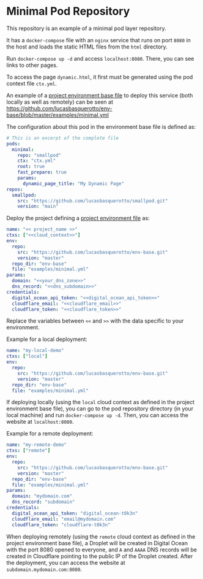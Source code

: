# Minimal Pod Repository

This repository is an example of a minimal pod layer repository.

It has a `docker-compose` file with an `nginx` service that runs on port `8080` in the host and loads the static HTML files from the `html` directory.

Run `docker-compose up -d` and access `localhost:8080`. There, you can see links to other pages.

To access the page `dynamic.html`, it first must be generated using the pod context file `ctx.yml`.

An example of a [project environment base file](http://github.com/lucasbasquerotto/ctl#project-environment-base-file) to deploy this service (both locally as well as remotely) can be seen at https://github.com/lucasbasquerotto/env-base/blob/master/examples/minimal.yml

The configuration about this pod in the environment base file is defined as:

```yaml
# This is an excerpt of the complete file
pods:
  minimal:
    repo: "smallpod"
    ctx: "ctx.yml"
    root: true
    fast_prepare: true
    params:
      dynamic_page_title: "My Dynamic Page"
repos:
  smallpod:
    src: "https://github.com/lucasbasquerotto/smallpod.git"
    version: "main"
```

Deploy the project defining a [project environment file](http://github.com/lucasbasquerotto/ctl#project-environment-file) as:

```yaml
name: "<< project_name >>"
ctxs: ["<<cloud_context>>"]
env:
  repo:
    src: "https://github.com/lucasbasquerotto/env-base.git"
    version: "master"
  repo_dir: "env-base"
  file: "examples/minimal.yml"
params:
  domain: "<<your_dns_zone>>"
  dns_record: "<<dns_subdomain>>"
credentials:
  digital_ocean_api_token: "<<digital_ocean_api_token>>"
  cloudflare_email: "<<cloudflare_email>>"
  cloudflare_token: "<<cloudflare_token>>"
```

Replace the variables between `<<` and `>>` with the data specific to your environment.

Example for a local deployment:

```yaml
name: "my-local-demo"
ctxs: ["local"]
env:
  repo:
    src: "https://github.com/lucasbasquerotto/env-base.git"
    version: "master"
  repo_dir: "env-base"
  file: "examples/minimal.yml"
```

If deploying locally (using the `local` cloud context as defined in the project environment base file), you can go to the pod repository directory (in your local machine) and run `docker-compose up -d`. Then, you can access the website at `localhost:8080`.

Example for a remote deployment:

```yaml
name: "my-remote-demo"
ctxs: ["remote"]
env:
  repo:
    src: "https://github.com/lucasbasquerotto/env-base.git"
    version: "master"
  repo_dir: "env-base"
  file: "examples/minimal.yml"
params:
  domain: "mydomain.com"
  dns_record: "subdomain"
credentials:
  digital_ocean_api_token: "digital_ocean-t0k3n"
  cloudflare_email: "email@mydomain.com"
  cloudflare_token: "cloudflare-t0k3n"
```

When deploying remotely (using the `remote` cloud context as defined in the project environment base file), a Droplet will be created in Digital Ocean with the port 8080 opened to everyone, and `A` and `AAAA` DNS records will be created in Cloudflare pointing to the public IP of the Droplet created. After the deployment, you can access the website at `subdomain.mydomain.com:8080`.
